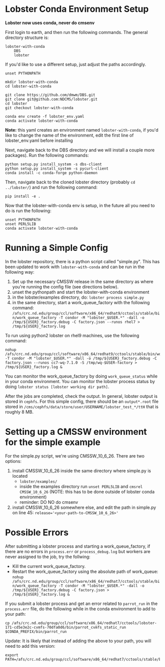 # Lobster Conda Environment Setup
**Lobster now uses conda, never do cmsenv**

First login to earth, and then run the following commands. 
The general directory structure is: 
```
lobster-with-conda
    DBS
    lobster
``` 
If you'd like to use a different setup, just adjust the paths accordingly.
```
unset PYTHONPATH

mkdir lobster-with-conda
cd lobster-with-conda

git clone https://github.com/dmwm/DBS.git
git clone git@github.com:NDCMS/lobster.git
cd lobster
git checkout lobster-with-conda

conda env create -f lobster_env.yaml
conda activate lobster-with-conda
```

**Note:** this yaml creates an environment named `lobster-with-conda`, if you'd like to change the name of the environment, edit the first line of lobster_env.yaml before installing

Next, navigate back to the DBS directory and we will install a couple more packages). Run the following commands: 
```
python setup.py install_system -s dbs-client
python setup.py install_system -s pycurl-client
conda install -c conda-forge python-daemon
```

Then, navigate back to the cloned lobster directory (probably `cd ../lobster/`) and run the following command: 
```
pip install -e .
```

Now that the lobster-with-conda env is setup, in the future all you need to do is run the following: 
```
unset PYTHONPATH
unset PERL5LIB
conda activate lobster-with-conda
```

# Running a Simple Config
In the lobster repository, there is a python script called "simple.py". This has been updated to work with `lobster-with-conda` and can be run in the following way: 

1. Set up the necessary CMSSW release in the same directory as where you're running the config file (see directions below).
2. unset the pythonpath and start the lobster-with-conda environment 
3. in the lobster/examples directory, do:  `lobster process simple.py`
4. in the same directory, start a work_queue_factory with the following command: `/afs/crc.nd.edu/group/ccl/software/x86_64/redhat9/cctools/stable/bin/work_queue_factory -T condor -M "lobster_$USER.*" -dall -o /tmp/${USER}_factory.debug -C factory.json --runos rhel7 > /tmp/${USER}_factory.log`

To run using python2 lobster on rhel9 machines, use the following command: 
```
nohup /afs/crc.nd.edu/group/ccl/software/x86_64/redhat9/cctools/stable/bin/work_queue_factory -T condor -M "lobster_$USER.*" -dall -o /tmp/${USER}_factory.debug -C factory.json --runos cc7-wq-7.1.0 -S /tmp/wq-$USER-factory > /tmp/${USER}_factory.log &
```


You can monitor the work_queue_factory by doing `work_queue_status` while in your conda environment.
You can monitor the lobster process status by doing `lobster status [lobster working dir path]`. 

After the jobs are completed, check the output. In general, lobster output is stored in `cephfs`. For this simple config, there should be an `output*.root` file stored in `/cms/cephfs/data/store/user/USERNAME/lobster_test_*/ttH` that is roughly 8 MB.

# Setting up a CMSSW environment for the simple example
For the simple.py script, we're using CMSSW_10_6_26. There are two options: 
1. install CMSSW_10_6_26 inside the same directory where simple.py is located 
    - `lobster/examples/`
    - inside the examples directory run `unset PERL5LIB` and `cmsrel CMSSW_10_6_26` (NOTE: this has to be done outside of lobster conda environment)
    - reminder: DO NO do cmsenv
2. install CMSSW_10_6_26 somewhere else, and edit the path in simple.py on line 45: `release='<your-path-to-CMSSW_10_6_26>'`

# Possible Errors
After submitting a lobster process and starting a work_queue_factory, if there are no errors in `process.err` or `process_debug.log` but workers are never assigned to the job, try the follwing: 
- Kill the current work_queue_factory. 
- Restart the work_queue_factory using the absolute path of work_queue: `nohup /afs/crc.nd.edu/group/ccl/software/x86_64/redhat7/cctools/stable/bin/work_queue_factory -T condor -M "lobster_$USER.*" -dall -o /tmp/${USER}_factory.debug -C factory.json > /tmp/${USER}_factory.log &`

If you submit a lobster process and get an error related to `parrot_run` in the `process.err` file, do the following while in the conda environment to add to your path: 
```
cp /afs/crc.nd.edu/group/ccl/software/x86_64/redhat7/cctools/lobster-171-cd5e3e2c-cvmfs-70dfa0d6/bin/parrot_cvmfs_static_run $CONDA_PREFIX/bin/parrot_run
```

Update: 
It is likely that instead of adding the above to your path, you will need to add this version: 
```
export PATH=/afs/crc.nd.edu/group/ccl/software/x86_64/redhat7/cctools/stable/bin:$PATH
```
